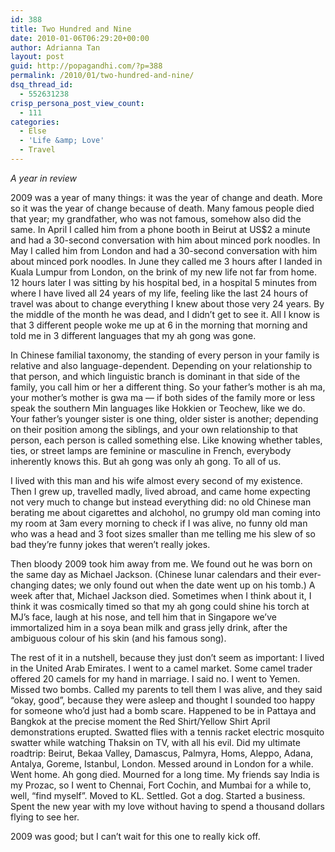 ```yaml
---
id: 388
title: Two Hundred and Nine
date: 2010-01-06T06:29:20+00:00
author: Adrianna Tan
layout: post
guid: http://popagandhi.com/?p=388
permalink: /2010/01/two-hundred-and-nine/
dsq_thread_id:
  - 552631238
crisp_persona_post_view_count:
  - 111
categories:
  - Else
  - 'Life &amp; Love'
  - Travel
---
```

_A year in review_

2009 was a year of many things: it was the year of change and death. More so it was the year of change because of death. Many famous people died that year; my grandfather, who was not famous, somehow also did the same. In April I called him from a phone booth in Beirut at US$2 a minute and had a 30-second conversation with him about minced pork noodles. In May I called him from London and had a 30-second conversation with him about minced pork noodles. In June they called me 3 hours after I landed in Kuala Lumpur from London, on the brink of my new life not far from home. 12 hours later I was sitting by his hospital bed, in a hospital 5 minutes from where I have lived all 24 years of my life, feeling like the last 24 hours of travel was about to change everything I knew about those very 24 years. By the middle of the month he was dead, and I didn’t get to see it. All I know is that 3 different people woke me up at 6 in the morning that morning and told me in 3 different languages that my ah gong was gone.

In Chinese familial taxonomy, the standing of every person in your family is relative and also language-dependent. Depending on your relationship to that person, and which linguistic branch is dominant in that side of the family, you call him or her a different thing. So your father’s mother is ah ma, your mother’s mother is gwa ma — if both sides of the family more or less speak the southern Min languages like Hokkien or Teochew, like we do. Your father’s younger sister is one thing, older sister is another; depending on their position among the siblings, and your own relationship to that person, each person is called something else. Like knowing whether tables, ties, or street lamps are feminine or masculine in French, everybody inherently knows this. But ah gong was only ah gong. To all of us.

I lived with this man and his wife almost every second of my existence. Then I grew up, travelled madly, lived abroad, and came home expecting not very much to change but instead everything did: no old Chinese man berating me about cigarettes and alchohol, no grumpy old man coming into my room at 3am every morning to check if I was alive, no funny old man who was a head and 3 foot sizes smaller than me telling me his slew of so bad they’re funny jokes that weren’t really jokes.

Then bloody 2009 took him away from me. We found out he was born on the same day as Michael Jackson. (Chinese lunar calendars and their ever-changing dates; we only found out when the date went up on his tomb.) A week after that, Michael Jackson died. Sometimes when I think about it, I think it was cosmically timed so that my ah gong could shine his torch at MJ’s face, laugh at his nose, and tell him that in Singapore we’ve immortalized him in a soya bean milk and grass jelly drink, after the ambiguous colour of his skin (and his famous song).

The rest of it in a nutshell, because they just don’t seem as important: I lived in the United Arab Emirates. I went to a camel market. Some camel trader offered 20 camels for my hand in marriage. I said no. I went to Yemen. Missed two bombs. Called my parents to tell them I was alive, and they said “okay, good”, because they were asleep and thought I sounded too happy for someone who’d just had a bomb scare. Happened to be in Pattaya and Bangkok at the precise moment the Red Shirt/Yellow Shirt April demonstrations erupted. Swatted flies with a tennis racket electric mosquito swatter while watching Thaksin on TV, with all his evil. Did my ultimate roadtrip: Beirut, Bekaa Valley, Damascus, Palmyra, Homs, Aleppo, Adana, Antalya, Goreme, Istanbul, London. Messed around in London for a while. Went home. Ah gong died. Mourned for a long time. My friends say India is my Prozac, so I went to Chennai, Fort Cochin, and Mumbai for a while to, well, “find myself”. Moved to KL. Settled. Got a dog. Started a business. Spent the new year with my love without having to spend a thousand dollars flying to see her.

2009 was good; but I can’t wait for this one to really kick off.